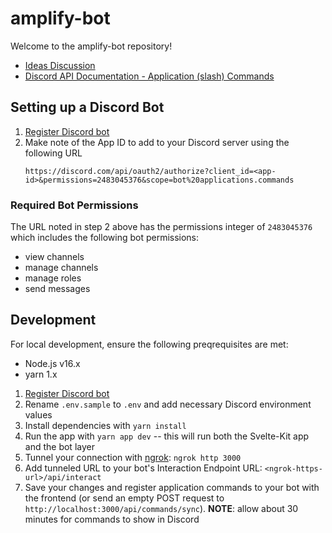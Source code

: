 # amplify-bot

Welcome to the amplify-bot repository!

- [Ideas Discussion](https://github.com/josefaidt/amplify-discord-bots/discussions/1)
- [Discord API Documentation - Application (slash) Commands](https://discord.com/developers/docs/interactions/application-commands)

## Setting up a Discord Bot

<!-- TODO: screenshots -->

1. [Register Discord bot](https://discord.com/developers/applications)
2. Make note of the App ID to add to your Discord server using the following URL
   ```text
   https://discord.com/api/oauth2/authorize?client_id=<app-id>&permissions=2483045376&scope=bot%20applications.commands
   ```

### Required Bot Permissions

The URL noted in step 2 above has the permissions integer of `2483045376` which includes the following bot permissions:

- view channels
- manage channels
- manage roles
- send messages

## Development

For local development, ensure the following preqrequisites are met:

- Node.js v16.x
- yarn 1.x

1. [Register Discord bot](https://discord.com/developers/applications)
2. Rename `.env.sample` to `.env` and add necessary Discord environment values
3. Install dependencies with `yarn install`
4. Run the app with `yarn app dev` -- this will run both the Svelte-Kit app and the bot layer
5. Tunnel your connection with [ngrok](https://www.npmjs.com/package/ngrok): `ngrok http 3000`
6. Add tunneled URL to your bot's Interaction Endpoint URL: `<ngrok-https-url>/api/interact`
7. Save your changes and register application commands to your bot with the frontend (or send an empty POST request to `http://localhost:3000/api/commands/sync`). **NOTE**: allow about 30 minutes for commands to show in Discord
